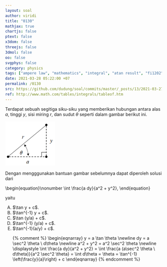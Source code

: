 ```yaml
---
layout: soal
author: viridi
title: "0130"
mathjax: true
chartjs: false
ptext: false
x3dom: false
threejs: false
3dmol: false
oo: false
svgphys: false
category: physics
tags: ["ampere law", "mathematics", "integral", "atan result", "fi1202", "2020-1"]
date: 2021-03-28 05:22:00 +07
permalink: /0130
src: https://github.com/dudung/soal/commits/master/_posts/13/2021-03-27-integral-datan.md
ref: http://www.math.com/tables/integrals/tableof.htm
---
```

Terdapat sebuah segitiga siku-siku yang memberikan hubungan antara alas $a$, tinggi $y$, sisi miring $r$, dan sudut $\theta$ seperti dalam gambar berikut ini.

![](/assets/img/013/0130.png)

Dengan mengggunakan bantuan gambar sebelumnya dapat diperoleh solusi dari

\begin{equation}\nonumber
\int \frac{a dy}{a^2 + y^2},
\end{equation}

yaitu

<ol type="A">
<li>$\tan y + c$.
<li>$\tan^{-1} y + c$.
<li>$\tan (y/a) + c$.
<li>$\tan^{-1} (y/a) + c$.
<li>$\tan^{-1}(a/y) + c$.

{% comment %}
\begin{eqnarray}
y = a \tan \theta \newline
dy = a \sec^2 \theta \ d\theta \newline
a^2 + y^2 = a^2 \sec^2 \theta \newline
\displaystyle \int \frac{a dy}{a^2 + y^2} = \int \frac{a (a\sec^2 \theta \ d\theta)}{a^2 \sec^2 \theta} = \int d\theta = \theta = \tan^{-1} \left(\frac{y}{a}\right) + c
\end{eqnarray}
{% endcomment %}
